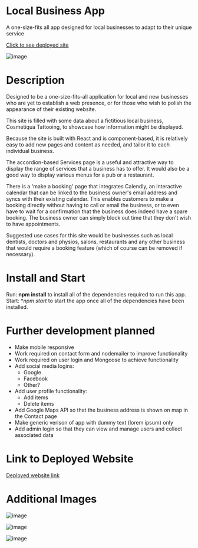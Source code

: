 # Local Business App

A one-size-fits all app designed for local businesses to adapt to their unique service

[Click to see deployed site](https://mysterious-citadel-51975.herokuapp.com/)

![image](https://user-images.githubusercontent.com/60428536/88887798-780d3600-d280-11ea-9dd0-e29f0b2e7532.png)

# Description

Designed to be a one-size-fits-all application for local and new businesses who are yet to establish a web presence, or for those who wish to polish the appearance of their existing website.

This site is filled with some data about a fictitious local business, Cosmetiqua Tattooing, to showcase how information might be displayed.

Because the site is built with React and is component-based, it is relatively easy to add new pages and content as needed, and tailor it to each individual business.

The accordion-based Services page is a useful and attractive way to display the range of services that a business has to offer. It would also be a good way to display various menus for a pub or a restaurant.

There is a 'make a booking' page that integrates Calendly, an interactive calendar that can be linked to the business owner's email address and syncs with their existing calendar. This enables customers to make a booking directly without having to call or email the business, or to even have to wait for a confirmation that the business does indeed have a spare booking. The business owner can simply block out time that they don't wish to have appointments.

Suggested use cases for this site would be businesses such as local dentists, doctors and physios, salons, restaurants and any other business that would require a booking feature (which of course can be removed if necessary).

# Install and Start

Run:
**npm install**
to install all of the dependencies required to run this app.
Start: \*_npm start_
to start the app once all of the dependencies have been installed.

# Further development planned

- Make mobile responsive
- Work required on contact form and nodemailer to improve functionality
- Work required on user login and Mongoose to achieve functionality
- Add social media logins:
  - Google
  - Facebook
  - Other?
- Add user profile functionality:
  - Add items
  - Delete items
- Add Google Maps API so that the business address is shown on map in the Contact page
- Make generic verison of app with dummy text (lorem ipsum) only
- Add admin login so that they can view and manage users and collect associated data

# Link to Deployed Website

[Deployed website link](https://mysterious-citadel-51975.herokuapp.com/)

# Additional Images

![image](https://user-images.githubusercontent.com/60428536/88888436-a4758200-d281-11ea-840b-da129f9e8fca.png)

![image](https://user-images.githubusercontent.com/60428536/88888816-5a40d080-d282-11ea-9367-89ea558ac94d.png)

![image](https://user-images.githubusercontent.com/60428536/88889001-b4da2c80-d282-11ea-8a7f-6e24c3d9ed49.png)
